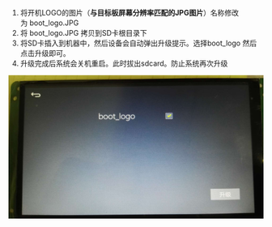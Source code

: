 1.  将开机LOGO的图片（**与目标板屏幕分辨率匹配的JPG图片**）名称修改为 boot_logo.JPG
2.  将 boot_logo.JPG 拷贝到SD卡根目录下
3.  将SD卡插入到机器中，然后设备会自动弹出升级提示。选择boot_logo 然后点击升级即可。
4.  升级完成后系统会关机重启。此时拔出sdcard。防止系统再次升级

![](images/1065724717.jpg)